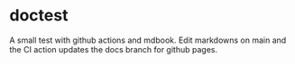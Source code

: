 # doctest

A small test with github actions and mdbook. Edit markdowns on main and the CI action updates the docs branch for github pages.
